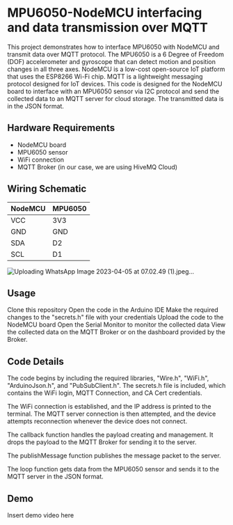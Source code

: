 # MPU6050-NodeMCU interfacing and data transmission over MQTT
This project demonstrates how to interface MPU6050 with NodeMCU and transmit data over MQTT protocol. The MPU6050 is a 6 Degree of Freedom (DOF) accelerometer and gyroscope that can detect motion and position changes in all three axes. NodeMCU is a low-cost open-source IoT platform that uses the ESP8266 Wi-Fi chip. MQTT is a lightweight messaging protocol designed for IoT devices.
This code is designed for the NodeMCU board to interface with an MPU6050 sensor via I2C protocol and send the collected data to an MQTT server for cloud storage. The transmitted data is in the JSON format.


## Hardware Requirements
- NodeMCU board
- MPU6050 sensor
- WiFi connection
- MQTT Broker (in our case, we are using HiveMQ Cloud)


## Wiring Schematic
| NodeMCU  | MPU6050 |
| ------------- | ------------- |
| VCC | 3V3  |
| GND  | GND  |
| SDA  | D2  |
| SCL | D1  |
![Uploading WhatsApp Image 2023-04-05 at 07.02.49 (1).jpeg…]()


## Usage
Clone this repository
Open the code in the Arduino IDE
Make the required changes to the "secrets.h" file with your credentials
Upload the code to the NodeMCU board
Open the Serial Monitor to monitor the collected data
View the collected data on the MQTT Broker or on the dashboard provided by the Broker.
## Code Details
The code begins by including the required libraries, "Wire.h", "WiFi.h", "ArduinoJson.h", and "PubSubClient.h". The secrets.h file is included, which contains the WiFi login, MQTT Connection, and CA Cert credentials.

The WiFi connection is established, and the IP address is printed to the terminal. The MQTT server connection is then attempted, and the device attempts reconnection whenever the device does not connect.

The callback function handles the payload creating and management. It drops the payload to the MQTT Broker for sending it to the server.

The publishMessage function publishes the message packet to the server.

The loop function gets data from the MPU6050 sensor and sends it to the MQTT server in the JSON format.

## Demo
Insert demo video here
